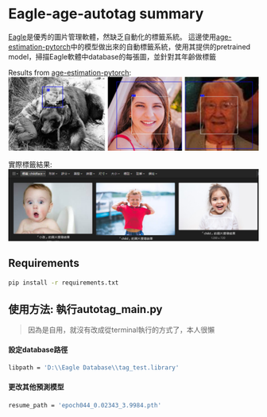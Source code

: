 # Eagle-age-autotag summary 
[Eagle](https://tw.eagle.cool/)是優秀的圖片管理軟體，然缺乏自動化的標籤系統。
這邊使用[age-estimation-pytorch](https://github.com/yu4u/age-estimation-pytorch)中的模型做出來的自動標籤系統，使用其提供的pretrained model，掃描Eagle軟體中database的每張圖，並針對其年齡做標籤

Results from [age-estimation-pytorch](https://github.com/yu4u/age-estimation-pytorch):
<img src="example.png" width="800px">

實際標籤結果:
<img src="example2.PNG" width="800px">

## Requirements
```bash
pip install -r requirements.txt
```
## 使用方法: 執行autotag_main.py
> 因為是自用，就沒有改成從terminal執行的方式了，本人很懶
#### 設定database路徑
```bash
libpath = 'D:\\Eagle Database\\tag_test.library'
```
#### 更改其他預測模型
```bash
resume_path = 'epoch044_0.02343_3.9984.pth'
```
